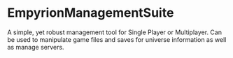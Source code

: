 # EmpyrionManagementSuite
A simple, yet robust management tool for Single Player or Multiplayer. Can be used to manipulate game files and saves for universe information as well as manage servers.
